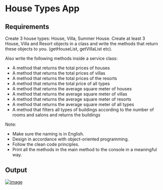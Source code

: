 # House Types App

## Requirements

Create 3 house types: House, Villa, Summer House.
Create at least 3 House, Villa and Resort objects in a class and write the methods that return these objects to you. (getHouseList, getVillaList etc).

Also write the following methods inside a service class:

- A method that returns the total prices of houses
- A method that returns the total prices of villas
- A method that returns the total prices of the resorts
- A method that returns the total price of all types
- A method that returns the average square meter of houses
- A method that returns the average square meter of villas
- A method that returns the average square meter of resorts
- A method that returns the average square meter of all types
- A method that filters all types of buildings according to the number of rooms and salons and returns the buildings

Note:

- Make sure the naming is in English.
- Design in accordance with object-oriented programming.
- Follow the clean code principles.
- Print all the methods in the main method to the console in a meaningful way.

## Output

[![image](https://www.linkpicture.com/q/1896_1.png)](https://www.linkpicture.com/view.php?img=LPic63d6f13c37465730907637)
